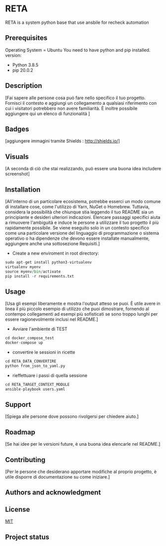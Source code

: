 # RETA
RETA is a system python base that use ansbile for recheck automation
## Prerequisites
Operating System = Ubuntu
You need to have python and pip installed.
version:
* Python 3.8.5
* pip 20.0.2 
## Description
[Fai sapere alle persone cosa può fare nello specifico il tuo progetto. Fornisci il contesto e aggiungi un collegamento a qualsiasi riferimento con cui i visitatori potrebbero non avere familiarità. È inoltre possibile aggiungere qui un elenco di funzionalità ]

## Badges
[aggiungere immagini tramite Shields : http://shields.io/]
## Visuals
[A seconda di ciò che stai realizzando, può essere una buona idea includere screenshot]
## Installation
[All'interno di un particolare ecosistema, potrebbe esserci un modo comune di installare cose, come l'utilizzo di Yarn, NuGet o Homebrew. Tuttavia, considera la possibilità che chiunque stia leggendo il tuo README sia un principiante e desideri ulteriori indicazioni. Elencare passaggi specifici aiuta a rimuovere l'ambiguità e induce le persone a utilizzare il tuo progetto il più rapidamente possibile. Se viene eseguito solo in un contesto specifico come una particolare versione del linguaggio di programmazione o sistema operativo o ha dipendenze che devono essere installate manualmente, aggiungere anche una sottosezione Requisiti.]


* Create a new enviroment in root directory:
```python
sudo apt-get install python3-virtualenv
virtualenv myenv
source myenv/bin/activate
pip install -r requirements.txt
```
## Usage
 [Usa gli esempi liberamente e mostra l'output atteso se puoi. È utile avere in linea il più piccolo esempio di utilizzo che puoi dimostrare, fornendo al contempo collegamenti ad esempi più sofisticati se sono troppo lunghi per essere ragionevolmente inclusi nel README.]
* Avviare l'ambiente di TEST
 ```python
cd docker_compose_test
docker-compose up
```
* convertire le sessioni in ricette
```python
cd RETA_DATA_CONVERTIRE
python from_json_to_yaml.py
```
* rieffettuare i passi di quella sessione
```python
cd RETA_TARGET_CONTEXT_MODULE
ansible-playbook users.yaml
```
## Support
[Spiega alle persone dove possono rivolgersi per chiedere aiuto.]
## Roadmap
[Se hai idee per le versioni future, è una buona idea elencarle nel README.]
## Contributing
[Per le persone che desiderano apportare modifiche al proprio progetto, è utile disporre di documentazione su come iniziare.]
## Authors and acknowledgment

## License
[MIT](https://choosealicense.com/licenses/mit/)

## Project status